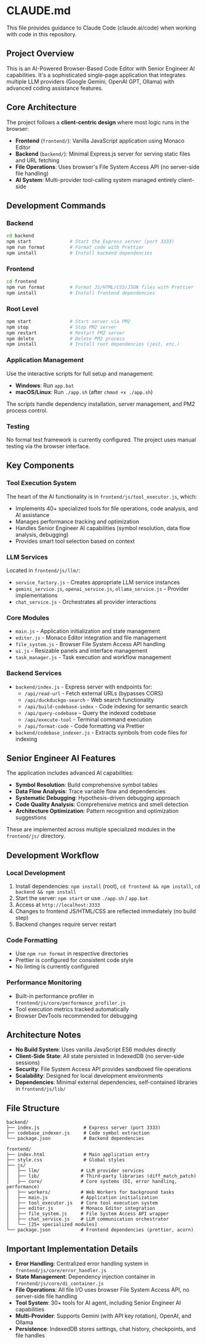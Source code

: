 # CLAUDE.md

This file provides guidance to Claude Code (claude.ai/code) when working with code in this repository.

## Project Overview

This is an AI-Powered Browser-Based Code Editor with Senior Engineer AI capabilities. It's a sophisticated single-page application that integrates multiple LLM providers (Google Gemini, OpenAI GPT, Ollama) with advanced coding assistance features.

## Core Architecture

The project follows a **client-centric design** where most logic runs in the browser:

- **Frontend** (`frontend/`): Vanilla JavaScript application using Monaco Editor
- **Backend** (`backend/`): Minimal Express.js server for serving static files and URL fetching
- **File Operations**: Uses browser's File System Access API (no server-side file handling)
- **AI System**: Multi-provider tool-calling system managed entirely client-side

## Development Commands

### Backend
```bash
cd backend
npm start              # Start the Express server (port 3333)
npm run format         # Format code with Prettier
npm install            # Install backend dependencies
```

### Frontend  
```bash
cd frontend
npm run format         # Format JS/HTML/CSS/JSON files with Prettier
npm install            # Install frontend dependencies
```

### Root Level
```bash
npm start              # Start server via PM2
npm stop               # Stop PM2 server
npm restart            # Restart PM2 server
npm delete             # Delete PM2 process
npm install            # Install root dependencies (jest, etc.)
```

### Application Management
Use the interactive scripts for full setup and management:
- **Windows**: Run `app.bat`
- **macOS/Linux**: Run `./app.sh` (after `chmod +x ./app.sh`)

The scripts handle dependency installation, server management, and PM2 process control.

### Testing
No formal test framework is currently configured. The project uses manual testing via the browser interface.

## Key Components

### Tool Execution System
The heart of the AI functionality is in `frontend/js/tool_executor.js`, which:
- Implements 40+ specialized tools for file operations, code analysis, and AI assistance
- Manages performance tracking and optimization
- Handles Senior Engineer AI capabilities (symbol resolution, data flow analysis, debugging)
- Provides smart tool selection based on context

### LLM Services
Located in `frontend/js/llm/`:
- `service_factory.js` - Creates appropriate LLM service instances
- `gemini_service.js`, `openai_service.js`, `ollama_service.js` - Provider implementations
- `chat_service.js` - Orchestrates all provider interactions

### Core Modules
- `main.js` - Application initialization and state management
- `editor.js` - Monaco Editor integration and file management
- `file_system.js` - Browser File System Access API handling
- `ui.js` - Resizable panels and interface management
- `task_manager.js` - Task execution and workflow management

### Backend Services
- `backend/index.js` - Express server with endpoints for:
  - `/api/read-url` - Fetch external URLs (bypasses CORS)
  - `/api/duckduckgo-search` - Web search functionality
  - `/api/build-codebase-index` - Code indexing for semantic search
  - `/api/query-codebase` - Query the indexed codebase
  - `/api/execute-tool` - Terminal command execution
  - `/api/format-code` - Code formatting via Prettier
- `backend/codebase_indexer.js` - Extracts symbols from code files for indexing

## Senior Engineer AI Features

The application includes advanced AI capabilities:
- **Symbol Resolution**: Build comprehensive symbol tables
- **Data Flow Analysis**: Trace variable flow and dependencies  
- **Systematic Debugging**: Hypothesis-driven debugging approach
- **Code Quality Analysis**: Comprehensive metrics and smell detection
- **Architecture Optimization**: Pattern recognition and optimization suggestions

These are implemented across multiple specialized modules in the `frontend/js/` directory.

## Development Workflow

### Local Development
1. Install dependencies: `npm install` (root), `cd frontend && npm install`, `cd backend && npm install`
2. Start the server: `npm start` or use `./app.sh` / `app.bat`
3. Access at `http://localhost:3333`
4. Changes to frontend JS/HTML/CSS are reflected immediately (no build step)
5. Backend changes require server restart

### Code Formatting
- Use `npm run format` in respective directories
- Prettier is configured for consistent code style
- No linting is currently configured

### Performance Monitoring
- Built-in performance profiler in `frontend/js/core/performance_profiler.js`
- Tool execution metrics tracked automatically
- Browser DevTools recommended for debugging

## Architecture Notes

- **No Build System**: Uses vanilla JavaScript ES6 modules directly
- **Client-Side State**: All state persisted in IndexedDB (no server-side sessions)
- **Security**: File System Access API provides sandboxed file operations
- **Scalability**: Designed for local development environments
- **Dependencies**: Minimal external dependencies, self-contained libraries in `frontend/js/lib/`

## File Structure

```
backend/
├── index.js                # Express server (port 3333)
├── codebase_indexer.js     # Code symbol extraction
└── package.json            # Backend dependencies

frontend/
├── index.html              # Main application entry
├── style.css               # Global styles
├── js/
│   ├── llm/               # LLM provider services
│   ├── lib/               # Third-party libraries (diff_match_patch)
│   ├── core/              # Core systems (DI, error handling, performance)
│   ├── workers/           # Web Workers for background tasks
│   ├── main.js            # Application initialization
│   ├── tool_executor.js   # Core tool execution system
│   ├── editor.js          # Monaco Editor integration
│   ├── file_system.js     # File System Access API wrapper
│   ├── chat_service.js    # LLM communication orchestrator
│   └── [25+ specialized modules]
└── package.json           # Frontend dependencies (prettier, acorn)
```

## Important Implementation Details

- **Error Handling**: Centralized error handling system in `frontend/js/core/error_handler.js`
- **State Management**: Dependency injection container in `frontend/js/core/di_container.js`
- **File Operations**: All file I/O uses browser File System Access API, no server-side file handling
- **Tool System**: 30+ tools for AI agent, including Senior Engineer AI capabilities
- **Multi-Provider**: Supports Gemini (with API key rotation), OpenAI, and Ollama
- **Persistence**: IndexedDB stores settings, chat history, checkpoints, and file handles
